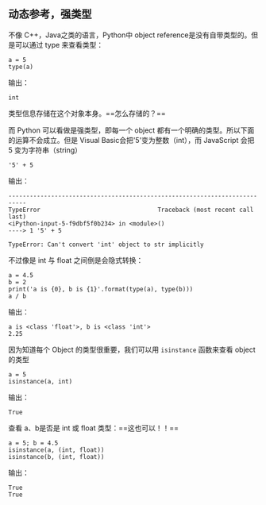 

## 动态参考，强类型

不像 C++，Java之类的语言，Python中 object reference是没有自带类型的。但是可以通过 type 来查看类型：

```
a = 5
type(a)
```

输出：

```
int
```

类型信息存储在这个对象本身。==怎么存储的？==

而 Python 可以看做是强类型，即每一个 object 都有一个明确的类型。所以下面的运算不会成立。但是 Visual Basic会把'5'变为整数（int），而 JavaScript 会把 5 变为字符串（string）

```
'5' + 5
```
输出：

```
---------------------------------------------------------------------------
TypeError                                 Traceback (most recent call last)
<iPython-input-5-f9dbf5f0b234> in <module>()
----> 1 '5' + 5

TypeError: Can't convert 'int' object to str implicitly
```

不过像是 int 与 float 之间倒是会隐式转换：

```
a = 4.5
b = 2
print('a is {0}, b is {1}'.format(type(a), type(b)))
a / b
```

输出：

```
a is <class 'float'>, b is <class 'int'>
2.25
```

因为知道每个 Object 的类型很重要，我们可以用 `isinstance` 函数来查看 object 的类型

```
a = 5
isinstance(a, int)
```

输出：

```
True
```

查看 a、b是否是 int 或 float 类型：==这也可以！！==

```
a = 5; b = 4.5
isinstance(a, (int, float))
isinstance(b, (int, float))
```

输出：

```
True
True
```
